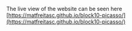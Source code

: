 The live view of the website can be seen here
[https://matfreitasc.github.io/block10-picasso/](https://matfreitasc.github.io/block10-picasso/)
